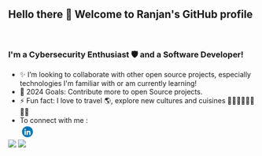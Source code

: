 ## Hello there 👋 Welcome to Ranjan's GitHub profile 
<br>

### I'm a Cybersecurity Enthusiast 🛡️ and a Software Developer!
- ✨ I’m looking to collaborate with other open source projects, especially technologies I'm familiar with or am currently learning!
- 🥅 2024 Goals: Contribute more to open Source projects.
- ⚡ Fun fact: I love to travel 🌎, explore new cultures and cuisines 🍱🥟🍛🍜🧆🌮🥪🍰
- To connect with me : <br> [<img align="left" alt="Ranjan | LinkedIn" width="30px" src="LinkedIn_icon.png" />][linkedin]

<br>
<div display="flex">
  <img height="150em" src="http://github-profile-summary-cards.vercel.app/api/cards/profile-details?username=the-c0d3br34k3r&theme=tokyonight"/> 
  <img height="150em" src="https://github-profile-summary-cards.vercel.app/api/cards/most-commit-language?username=the-c0d3br34k3r&theme=tokyonight"/> 
</div>

<br />
<!--
### Languages and Tools:
#### Backend 
[<img align="left" alt="Java" width="18px" src="https://www.stackean.com/wp-content/uploads/2020/12/java.png" />][java_repos]
[<img align="left" alt="Python" width="26px" src="https://raw.githubusercontent.com/github/explore/80688e429a7d4ef2fca1e82350fe8e3517d3494d/topics/python/python.png" />][python_repos]
[<img align="left" alt="Go" width="50px" src="https://upload.wikimedia.org/wikipedia/commons/thumb/0/05/Go_Logo_Blue.svg/1200px-Go_Logo_Blue.svg.png" />][go_repos]
[<img align="left" alt="C" width="26px" src="https://upload.wikimedia.org/wikipedia/commons/thumb/1/18/C_Programming_Language.svg/1200px-C_Programming_Language.svg.png" />][c_repos]
[<img align="left" alt="C++" width="26px" src="https://upload.wikimedia.org/wikipedia/commons/thumb/1/18/ISO_C%2B%2B_Logo.svg/1822px-ISO_C%2B%2B_Logo.svg.png" />][cpp_repos]

[<img align="left" alt="PostgreSQL" width="26px" src="https://raw.githubusercontent.com/github/explore/80688e429a7d4ef2fca1e82350fe8e3517d3494d/topics/postgresql/postgresql.png" />][postgresql_repos]
[<img align="left" alt="MySQL" width="26px" src="https://i0.wp.com/www.elearningworld.org/wp-content/uploads/2019/04/MySQL.svg.png?fit=600%2C400&ssl=1" />][mysql_repos]
[<img align="left" alt="ElasticSearch" width="26px" src="https://raw.githubusercontent.com/github/explore/d73b58ded658144cd29547485b8537306012eb86/topics/elasticsearch/elasticsearch.png" />][elasticsearch_repos]
<img align="left" alt="Splunk" width="26px" src="https://pbs.twimg.com/profile_images/1280930967025119232/cna8fSA7_400x400.jpg" />
<img align="left" alt="Bash" width="26px" src="https://upload.wikimedia.org/wikipedia/commons/thumb/4/4b/Bash_Logo_Colored.svg/1024px-Bash_Logo_Colored.svg.png" />
<img align="left" alt="PowerShell" width="26px" src="https://upload.wikimedia.org/wikipedia/commons/2/2f/PowerShell_5.0_icon.png" />
<img align="left" alt="Terminal" width="26px" src="https://raw.githubusercontent.com/github/explore/80688e429a7d4ef2fca1e82350fe8e3517d3494d/topics/terminal/terminal.png" />
<br>
#### Frontend
[<img align="left" alt="React" width="26px" src="https://raw.githubusercontent.com/github/explore/80688e429a7d4ef2fca1e82350fe8e3517d3494d/topics/react/react.png" />][react_repos]
[<img align="left" alt="JavaScript" width="26px" src="https://raw.githubusercontent.com/github/explore/80688e429a7d4ef2fca1e82350fe8e3517d3494d/topics/javascript/javascript.png" />][javascript_repos]
[<img align="left" alt="HTML5" width="26px" src="https://raw.githubusercontent.com/github/explore/80688e429a7d4ef2fca1e82350fe8e3517d3494d/topics/html/html.png" />][html5_repos]
[<img align="left" alt="CSS3" width="26px" src="https://raw.githubusercontent.com/github/explore/80688e429a7d4ef2fca1e82350fe8e3517d3494d/topics/css/css.png" />][css3_repos]
<br>
#### Tools
<img align="left" alt="Git" width="30px" src="https://softwareengineering101com.files.wordpress.com/2018/01/kate-semizhon-resume.png" />
<img align="left" alt="GitHub" width="26px" src="https://raw.githubusercontent.com/github/explore/78df643247d429f6cc873026c0622819ad797942/topics/github/github.png" />

<br />
### Publications
#### Scientific Papers
[[Google Scholar Profile]](https://scholar.google.ca/citations?hl=en&user=fSxQR8kAAAAJ&view_op=list_works&gmla=AH70aAWgso_ovzpgdQjGdzUTZWKE52sgkmvoJlncUVvlb8sEkwR2r_pW98wm2zTiT9ugiaZwQU7yQkhDRbviPRX9)
 - [R. Mohan, V. Vaidehi, Ajay Krishna A, Mahalakshmi M and S. S. Chakkaravarthy, "Complex Event Processing based Hybrid Intrusion Detection System," 2015 3rd International Conference on Signal Processing, Communication and Networking (ICSCN), Chennai, India, 2015, pp. 1-6, doi: 10.1109/ICSCN.2015.7219827.](https://ieeexplore.ieee.org/document/7219827)

#### Articles
 - [Countering rabbit holes at work](https://www.linkedin.com/pulse/countering-rabbit-holes-work-ranjan-mohan/?trackingId=1hIB0jISQrGlOrQrz6I2jg%3D%3D)

### Presentations
 - Debugging JVM performance issues [[Video]](https://youtu.be/DWBIDrAi4zo?si=JRdxNHDxSAiYuHYl) | [[Slides]](https://docs.google.com/presentation/d/e/2PACX-1vRIOScm-brw47Z_zSIjn2z3ASGawZadyEFT3Rww8cIGB6xBQUqXr5bbriF2BdtDka-1bLdtoxsT2IEL/pub?start=false&loop=false&delayms=3000) | [[Code]](https://github.com/padaiyal/jVaidhiyar/wiki/Debugging-Java-performance-issues)
 - Python - Best practices [[Video]](https://youtu.be/ioFwOt3_aWg?si=feMjNxKituHHZ1cf) | [[Code]](https://github.com/padaiyal/pyWiki)
 - Go - Best practices [[Video]](https://youtu.be/jKKJ_yXhXVg?si=2dtKD42a9Zvgf5fQ) | [[Code]](https://github.com/padaiyal/goWiki)
<br><br>
<img align="left" alt="the-c0d3br34k3r's's Github Stats" src="https://github-readme-stats.vercel.app/api?username=the-c0d3br34k3r&theme=radical&show_icons=true&include_all_commits=true&count_private=true" />
-->

[website]: https://codeSTACKr.com

[java_repos]: https://github.com/search?q=language%3Ajava+author%3Athe-c0d3br34k3r+type%3Apr&type=issues&s=comments&o=desc
[python_repos]: https://github.com/search?q=language%3Apython+author%3Athe-c0d3br34k3r+type%3Apr&type=issues&s=comments&o=desc
[go_repos]: https://github.com/search?q=language%3Ago+author%3Athe-c0d3br34k3r+type%3Apr&type=pullrequests&s=comments&o=desc
[c_repos]: https://github.com/search?q=language%3Ac+author%3Athe-c0d3br34k3r+type%3Apr&type=pullrequests&s=comments&o=desc
[cpp_repos]: https://github.com/search?q=language%3AC%2B%2B++author%3Athe-c0d3br34k3r+type%3Apr&type=pullrequests&s=comments&o=desc


[postgresql_repos]: https://github.com/search?q=topic%3Apostgresql+user%3Athe-c0d3br34k3r&type=Repositories
[mysql_repos]: https://github.com/search?q=language%3Amysql+author%3Athe-c0d3br34k3r+type%3Apr&type=issues
[elasticsearch_repos]: https://github.com/search?q=topic%3Aelasticsearch+user%3Athe-c0d3br34k3r&type=Repositories
[react_repos]: https://github.com/search?q=topic%3Areact+user%3Athe-c0d3br34k3r&type=Repositories
[javascript_repos]: https://github.com/search?q=language%3AJavaScript++author%3Athe-c0d3br34k3r+type%3Apr&type=pullrequests&s=comments&o=desc
[html5_repos]: https://github.com/search?q=topic%3Ahtml5+user%3Athe-c0d3br34k3r&type=Repositories
[css3_repos]: https://github.com/search?q=topic%3Acss3+user%3Athe-c0d3br34k3r&type=Repositories

[linkedin]: https://www.linkedin.com/in/ranjanmj/

